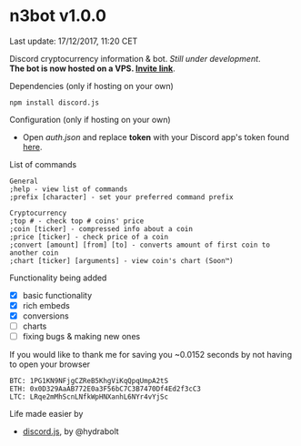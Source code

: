 # n3bot v1.0.0  
Last update: 17/12/2017, 11:20 CET

Discord cryptocurrency information &amp; bot. *Still under development*.   
**The bot is now hosted on a VPS. [Invite link](https://discordapp.com/oauth2/authorize?client_id=388025818720501760&scope=bot&permissions=211968)**.

Dependencies (only if hosting on your own)
```
npm install discord.js
```

Configuration (only if hosting on your own)
- Open *auth.json* and replace **token** with your Discord app's token found [here](https://discordapp.com/developers/applications/me).  

List of commands
```
General
;help - view list of commands
;prefix [character] - set your preferred command prefix

Cryptocurrency
;top # - check top # coins' price
;coin [ticker] - compressed info about a coin
;price [ticker] - check price of a coin
;convert [amount] [from] [to] - converts amount of first coin to another coin
;chart [ticker] [arguments] - view coin's chart (Soon™)
```
  
Functionality being added  
- [X] basic functionality 
- [X] rich embeds 
- [X] conversions 
- [ ] charts
- [ ] fixing bugs & making new ones

If you would like to thank me for saving you ~0.0152 seconds by not having to open your browser   
```
BTC: 1PG1KN9NFjgCZReB5KhgViKqQpqUmpA2tS
ETH: 0x0D329AaAB772E0a3F56bC7C3B7470Df4Ed2f3cC3
LTC: LRqe2mMhScnLNfkWpHNXanhL6NYr4vYjSc
```  
Life made easier by  

* [discord.js](https://discord.js.org/), by @hydrabolt  

